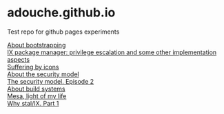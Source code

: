 # adouche.github.io
Test repo for github pages experiments

[About bootstrapping](blog/About_bootstrapping.md)<br>
[IX package manager: privilege escalation and some other implementation aspects](blog/IX_pm.md)<br>
[Suffering by icons](blog/Icons.md)<br>
[About the security model](blog/Security_model.md)<br>
[The security model. Episode 2](blog/Security_model2.md)<br>
[About build systems](blog/Build_systems.md)<br>
[Mesa, light of my life](blog/Mesa.md)<br>
[Why stal/IX. Part 1](blog/Stalix1.md)<br>
